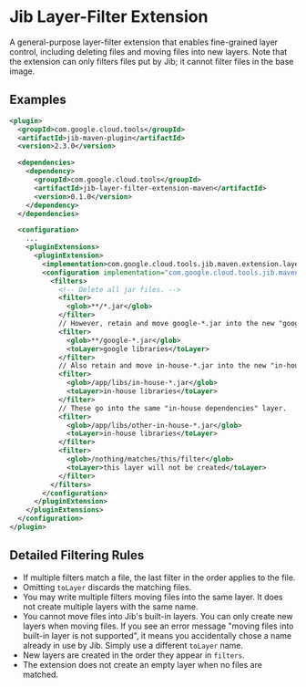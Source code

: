 # Jib Layer-Filter Extension

A general-purpose layer-filter extension that enables fine-grained layer control, including deleting files and moving files into new layers. Note that the extension can only filters files put by Jib; it cannot filter files in the base image.

## Examples

```xml
<plugin>
  <groupId>com.google.cloud.tools</groupId>
  <artifactId>jib-maven-plugin</artifactId>
  <version>2.3.0</version>

  <dependencies>
    <dependency>
      <groupId>com.google.cloud.tools</groupId>
      <artifactId>jib-layer-filter-extension-maven</artifactId>
      <version>0.1.0</version>
    </dependency>
  </dependencies>

  <configuration>
    ...
    <pluginExtensions>
      <pluginExtension>
        <implementation>com.google.cloud.tools.jib.maven.extension.layerfilter.JibLayerFilterExtension</implementation>
        <configuration implementation="com.google.cloud.tools.jib.maven.extension.layerfilter.Configuration">
          <filters>
            <!-- Delete all jar files. -->
            <filter>
              <glob>**/*.jar</glob>
            </filter>
            // However, retain and move google-*.jar into the new "google libraries" layer.
            <filter>
              <glob>**/google-*.jar</glob>
              <toLayer>google libraries</toLayer>
            </filter>
            // Also retain and move in-house-*.jar into the new "in-house dependencies" layer.
            <filter>
              <glob>/app/libs/in-house-*.jar</glob>
              <toLayer>in-house libraries</toLayer>
            </filter>
            // These go into the same "in-house dependencies" layer.
            <filter>
              <glob>/app/libs/other-in-house-*.jar</glob>
              <toLayer>in-house libraries</toLayer>
            </filter>
            <filter>
              <glob>/nothing/matches/this/filter</glob>
              <toLayer>this layer will not be created</toLayer>
            </filter>
          </filters>
        </configuration>
      </pluginExtension>
    </pluginExtensions>
  </configuration>
</plugin>
```

## Detailed Filtering Rules

- If multiple filters match a file, the last filter in the order applies to the file.
- Omitting `toLayer` discards the matching files.
- You may write multiple filters moving files into the same layer. It does not create multiple layers with the same name.
- You cannot move files into Jib's built-in layers. You can only create new layers when moving files. If you see an error message "moving files into built-in layer is not supported", it means you accidentally chose a name already in use by Jib. Simply use a different `toLayer` name.
- New layers are created in the order they appear in `filters`.
- The extension does not create an empty layer when no files are matched.
